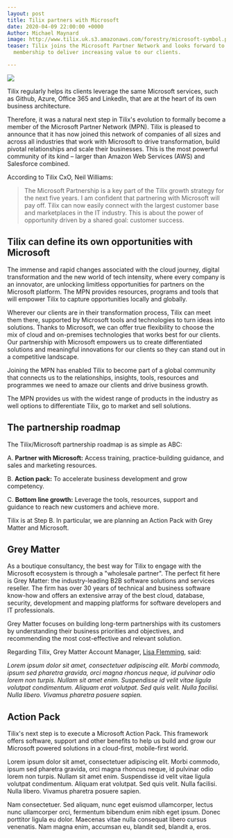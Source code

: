 ```yaml
---
layout: post
title: Tilix partners with Microsoft
date: 2020-04-09 22:00:00 +0000
Author: Michael Maynard
image: http://www.tilix.uk.s3.amazonaws.com/forestry/microsoft-symbol.png
teaser: Tilix joins the Microsoft Partner Network and looks forward to leveraging
  membership to deliver increasing value to our clients.

---
```

![](http://www.tilix.uk.s3.amazonaws.com/forestry/microsoft-logo.png)

Tilix regularly helps its clients leverage the same Microsoft services, such as Github, Azure, Office 365 and LinkedIn, that are at the heart of its own business architecture.

Therefore, it was a natural next step in Tilix's evolution to formally become a member of the Microsoft Partner Network (MPN). Tilix is pleased to announce that it has now joined this network of companies of all sizes and across all industries that work with Microsoft to drive transformation, build pivotal relationships and scale their businesses. This is the most powerful community of its kind – larger than Amazon Web Services (AWS) and Salesforce combined.

According to Tilix CxO, Neil Williams:

> The Microsoft Partnership is a key part of the Tilix growth strategy for the next five years. I am confident that partnering with Microsoft will pay off. Tilix can now easily connect with the largest customer base and marketplaces in the IT industry. This is about the power of opportunity driven by a shared goal: customer success.

## Tilix can define its own opportunities with Microsoft

The immense and rapid changes associated with the cloud journey, digital transformation and the new world of tech intensity, where every company is an innovator, are unlocking limitless opportunities for partners on the Microsoft platform. The MPN provides resources, programs and tools that will empower Tilix to capture opportunities locally and globally.

Wherever our clients are in their transformation process, Tilix can meet them there, supported by Microsoft tools and technologies to turn ideas into solutions. Thanks to Microsoft, we can offer true flexibility to choose the mix of cloud and on-premises technologies that works best for our clients. Our partnership with Microsoft empowers us to create differentiated solutions and meaningful innovations for our clients so they can stand out in a competitive landscape.

Joining the MPN has enabled Tilix to become part of a global community that connects us to the relationships, insights, tools, resources and programmes we need to amaze our clients and drive business growth.

The MPN provides us with the widest range of products in the industry as well  options to differentiate Tilix, go to market and sell solutions.

## The partnership roadmap

The Tilix/Microsoft partnership roadmap is as simple as ABC:

A. **Partner with Microsoft:** Access training, practice-building guidance, and sales and marketing resources.

B. **Action pack:** To accelerate business development and grow competency.

C. **Bottom line growth:** Leverage the tools, resources, support and guidance to reach new customers and achieve more.

Tilix is at Step B. In particular, we are planning an Action Pack with Grey Matter and Microsoft.

## Grey Matter

As a boutique consultancy, the best way for Tilix to engage with the Microsoft ecosystem is through a "wholesale partner". The perfect fit here is Grey Matter: the industry-leading B2B software solutions and services reseller. The firm has over 30 years of technical and business software know-how and offers an extensive array of the best cloud, database, security, development and mapping platforms for software developers and IT professionals.

Grey Matter focuses on building long-term partnerships with its customers by understanding their business priorities and objectives, and recommending the most cost-effective and relevant solution.

Regarding Tilix, Grey Matter Account Manager, [Lisa Flemming](https://www.linkedin.com/in/lisa-flemming-2ba79517/), said:

_Lorem ipsum dolor sit amet, consectetuer adipiscing elit. Morbi commodo, ipsum sed pharetra gravida, orci magna rhoncus neque, id pulvinar odio lorem non turpis. Nullam sit amet enim. Suspendisse id velit vitae ligula volutpat condimentum. Aliquam erat volutpat. Sed quis velit. Nulla facilisi. Nulla libero. Vivamus pharetra posuere sapien._

## Action Pack

Tilix's next step is to execute a Microsoft Action Pack. This framework offers software, support and other benefits to help us build and grow our Microsoft powered solutions in a cloud-first, mobile-first world.

Lorem ipsum dolor sit amet, consectetuer adipiscing elit. Morbi commodo, ipsum sed pharetra gravida, orci magna rhoncus neque, id pulvinar odio lorem non turpis. Nullam sit amet enim. Suspendisse id velit vitae ligula volutpat condimentum. Aliquam erat volutpat. Sed quis velit. Nulla facilisi. Nulla libero. Vivamus pharetra posuere sapien.

Nam consectetuer. Sed aliquam, nunc eget euismod ullamcorper, lectus nunc ullamcorper orci, fermentum bibendum enim nibh eget ipsum. Donec porttitor ligula eu dolor. Maecenas vitae nulla consequat libero cursus venenatis. Nam magna enim, accumsan eu, blandit sed, blandit a, eros.
